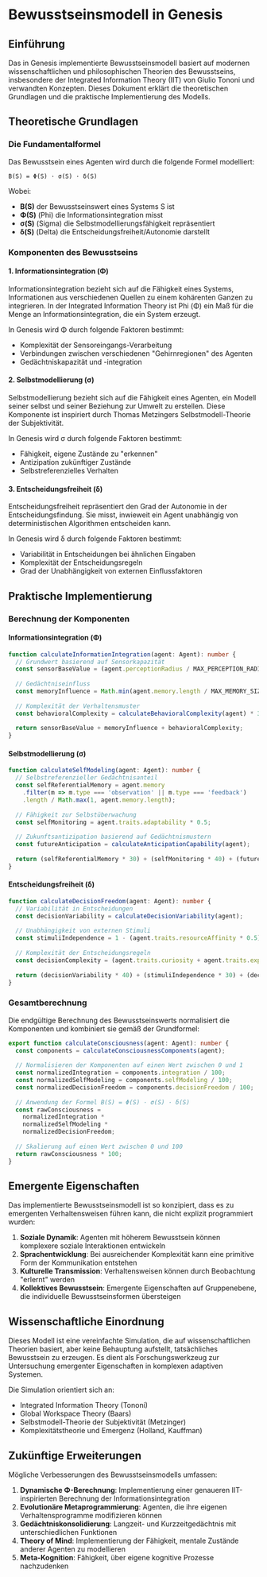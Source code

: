 # Bewusstseinsmodell in Genesis

## Einführung

Das in Genesis implementierte Bewusstseinsmodell basiert auf modernen wissenschaftlichen und philosophischen Theorien des Bewusstseins, insbesondere der Integrated Information Theory (IIT) von Giulio Tononi und verwandten Konzepten. Dieses Dokument erklärt die theoretischen Grundlagen und die praktische Implementierung des Modells.

## Theoretische Grundlagen

### Die Fundamentalformel

Das Bewusstsein eines Agenten wird durch die folgende Formel modelliert:

```
B(S) = Φ(S) · σ(S) · δ(S)
```

Wobei:
- **B(S)** der Bewusstseinswert eines Systems S ist
- **Φ(S)** (Phi) die Informationsintegration misst
- **σ(S)** (Sigma) die Selbstmodellierungsfähigkeit repräsentiert
- **δ(S)** (Delta) die Entscheidungsfreiheit/Autonomie darstellt

### Komponenten des Bewusstseins

#### 1. Informationsintegration (Φ)

Informationsintegration bezieht sich auf die Fähigkeit eines Systems, Informationen aus verschiedenen Quellen zu einem kohärenten Ganzen zu integrieren. In der Integrated Information Theory ist Phi (Φ) ein Maß für die Menge an Informationsintegration, die ein System erzeugt.

In Genesis wird Φ durch folgende Faktoren bestimmt:
- Komplexität der Sensoreingangs-Verarbeitung
- Verbindungen zwischen verschiedenen "Gehirnregionen" des Agenten
- Gedächtniskapazität und -integration

#### 2. Selbstmodellierung (σ)

Selbstmodellierung bezieht sich auf die Fähigkeit eines Agenten, ein Modell seiner selbst und seiner Beziehung zur Umwelt zu erstellen. Diese Komponente ist inspiriert durch Thomas Metzingers Selbstmodell-Theorie der Subjektivität.

In Genesis wird σ durch folgende Faktoren bestimmt:
- Fähigkeit, eigene Zustände zu "erkennen"
- Antizipation zukünftiger Zustände
- Selbstreferenzielles Verhalten

#### 3. Entscheidungsfreiheit (δ)

Entscheidungsfreiheit repräsentiert den Grad der Autonomie in der Entscheidungsfindung. Sie misst, inwieweit ein Agent unabhängig von deterministischen Algorithmen entscheiden kann.

In Genesis wird δ durch folgende Faktoren bestimmt:
- Variabilität in Entscheidungen bei ähnlichen Eingaben
- Komplexität der Entscheidungsregeln
- Grad der Unabhängigkeit von externen Einflussfaktoren

## Praktische Implementierung

### Berechnung der Komponenten

#### Informationsintegration (Φ)

```typescript
function calculateInformationIntegration(agent: Agent): number {
  // Grundwert basierend auf Sensorkapazität
  const sensorBaseValue = (agent.perceptionRadius / MAX_PERCEPTION_RADIUS) * 30;
  
  // Gedächtniseinfluss
  const memoryInfluence = Math.min(agent.memory.length / MAX_MEMORY_SIZE, 1) * 40;
  
  // Komplexität der Verhaltensmuster
  const behavioralComplexity = calculateBehavioralComplexity(agent) * 30;
  
  return sensorBaseValue + memoryInfluence + behavioralComplexity;
}
```

#### Selbstmodellierung (σ)

```typescript
function calculateSelfModeling(agent: Agent): number {
  // Selbstreferenzieller Gedächtnisanteil
  const selfReferentialMemory = agent.memory
    .filter(m => m.type === 'observation' || m.type === 'feedback')
    .length / Math.max(1, agent.memory.length);
  
  // Fähigkeit zur Selbstüberwachung
  const selfMonitoring = agent.traits.adaptability * 0.5;
  
  // Zukunftsantizipation basierend auf Gedächtnismustern
  const futureAnticipation = calculateAnticipationCapability(agent);
  
  return (selfReferentialMemory * 30) + (selfMonitoring * 40) + (futureAnticipation * 30);
}
```

#### Entscheidungsfreiheit (δ)

```typescript
function calculateDecisionFreedom(agent: Agent): number {
  // Variabilität in Entscheidungen
  const decisionVariability = calculateDecisionVariability(agent);
  
  // Unabhängigkeit von externen Stimuli
  const stimuliIndependence = 1 - (agent.traits.resourceAffinity * 0.5);
  
  // Komplexität der Entscheidungsregeln
  const decisionComplexity = (agent.traits.curiosity + agent.traits.exploration) / 2;
  
  return (decisionVariability * 40) + (stimuliIndependence * 30) + (decisionComplexity * 30);
}
```

### Gesamtberechnung

Die endgültige Berechnung des Bewusstseinswerts normalisiert die Komponenten und kombiniert sie gemäß der Grundformel:

```typescript
export function calculateConsciousness(agent: Agent): number {
  const components = calculateConsciousnessComponents(agent);
  
  // Normalisieren der Komponenten auf einen Wert zwischen 0 und 1
  const normalizedIntegration = components.integration / 100;
  const normalizedSelfModeling = components.selfModeling / 100;
  const normalizedDecisionFreedom = components.decisionFreedom / 100;
  
  // Anwendung der Formel B(S) = Φ(S) · σ(S) · δ(S)
  const rawConsciousness = 
    normalizedIntegration * 
    normalizedSelfModeling * 
    normalizedDecisionFreedom;
  
  // Skalierung auf einen Wert zwischen 0 und 100
  return rawConsciousness * 100;
}
```

## Emergente Eigenschaften

Das implementierte Bewusstseinsmodell ist so konzipiert, dass es zu emergenten Verhaltensweisen führen kann, die nicht explizit programmiert wurden:

1. **Soziale Dynamik**: Agenten mit höherem Bewusstsein können komplexere soziale Interaktionen entwickeln
2. **Sprachentwicklung**: Bei ausreichender Komplexität kann eine primitive Form der Kommunikation entstehen
3. **Kulturelle Transmission**: Verhaltensweisen können durch Beobachtung "erlernt" werden
4. **Kollektives Bewusstsein**: Emergente Eigenschaften auf Gruppenebene, die individuelle Bewusstseinsformen übersteigen

## Wissenschaftliche Einordnung

Dieses Modell ist eine vereinfachte Simulation, die auf wissenschaftlichen Theorien basiert, aber keine Behauptung aufstellt, tatsächliches Bewusstsein zu erzeugen. Es dient als Forschungswerkzeug zur Untersuchung emergenter Eigenschaften in komplexen adaptiven Systemen.

Die Simulation orientiert sich an:
- Integrated Information Theory (Tononi)
- Global Workspace Theory (Baars)
- Selbstmodell-Theorie der Subjektivität (Metzinger)
- Komplexitätstheorie und Emergenz (Holland, Kauffman)

## Zukünftige Erweiterungen

Mögliche Verbesserungen des Bewusstseinsmodells umfassen:

1. **Dynamische Φ-Berechnung**: Implementierung einer genaueren IIT-inspirierten Berechnung der Informationsintegration
2. **Evolutionäre Metaprogrammierung**: Agenten, die ihre eigenen Verhaltensprogramme modifizieren können
3. **Gedächtniskonsolidierung**: Langzeit- und Kurzzeitgedächtnis mit unterschiedlichen Funktionen
4. **Theory of Mind**: Implementierung der Fähigkeit, mentale Zustände anderer Agenten zu modellieren
5. **Meta-Kognition**: Fähigkeit, über eigene kognitive Prozesse nachzudenken